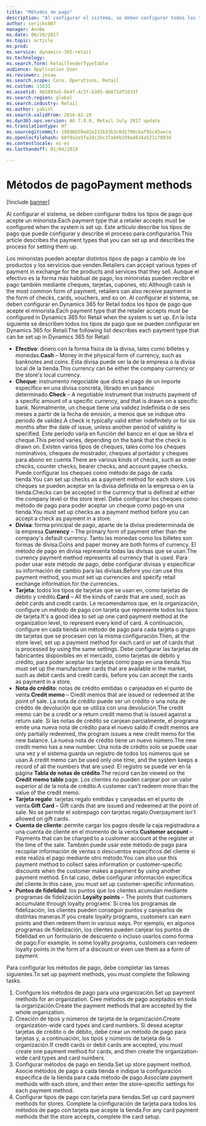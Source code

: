 ```yaml
---
title: "Métodos de pago"
description: "Al configurar el sistema, se deben configurar todos los tipos de pago que acepte un minorista. Este artículo describe los tipos de pago que puede configurar y describe el proceso para configurarlos."
author: sericks007
manager: AnnBe
ms.date: 06/20/2017
ms.topic: article
ms.prod: 
ms.service: dynamics-365-retail
ms.technology: 
ms.search.form: RetailTenderTypeTable
audience: Application User
ms.reviewer: josaw
ms.search.scope: Core, Operations, Retail
ms.custom: 15831
ms.assetid: 465893a5-6b4f-4c5f-b305-db071df2d33f
ms.search.region: global
ms.search.industry: Retail
ms.author: yabinl
ms.search.validFrom: 2016-02-28
ms.dyn365.ops.version: AX 7.0.0, Retail July 2017 update
ms.translationtype: HT
ms.sourcegitcommit: 190d0b59ad2e232b33b3c0d1700cbaf95c45aeca
ms.openlocfilehash: 60f0a2e5fa2dc2bc37a04b159a4834a52117893d
ms.contentlocale: es-es
ms.lasthandoff: 01/04/2019

---
```


# <a name="payment-methods"></a><span data-ttu-id="216d6-104">Métodos de pago</span><span class="sxs-lookup"><span data-stu-id="216d6-104">Payment methods</span></span>

[!include [banner](includes/banner.md)]

<span data-ttu-id="216d6-105">Al configurar el sistema, se deben configurar todos los tipos de pago que acepte un minorista.</span><span class="sxs-lookup"><span data-stu-id="216d6-105">Each payment type that a retailer accepts must be configured when the system is set up.</span></span> <span data-ttu-id="216d6-106">Este artículo describe los tipos de pago que puede configurar y describe el proceso para configurarlos.</span><span class="sxs-lookup"><span data-stu-id="216d6-106">This article describes the payment types that you can set up and describes the process for setting them up.</span></span>

<span data-ttu-id="216d6-107">Los minoristas pueden aceptar distintos tipos de pago a cambio de los productos y los servicios que venden.</span><span class="sxs-lookup"><span data-stu-id="216d6-107">Retailers can accept various types of payment in exchange for the products and services that they sell.</span></span> <span data-ttu-id="216d6-108">Aunque el efectivo es la forma más habitual de pago, los minoristas pueden recibir el pago también mediante cheques, tarjetas, cupones, etc.</span><span class="sxs-lookup"><span data-stu-id="216d6-108">Although cash is the most common form of payment, retailers can also receive payment in the form of checks, cards, vouchers, and so on.</span></span> <span data-ttu-id="216d6-109">Al configurar el sistema, se deben configurar en Dynamics 365 for Retail todos los tipos de pago que acepte el minorista.</span><span class="sxs-lookup"><span data-stu-id="216d6-109">Each payment type that the retailer accepts must be configured in Dynamics 365 for Retail when the system is set up.</span></span> <span data-ttu-id="216d6-110">En la lista siguiente se describen todos los tipos de pago que se pueden configurar en Dynamics 365 for Retail:</span><span class="sxs-lookup"><span data-stu-id="216d6-110">The following list describes each payment type that can be set up in Dynamics 365 for Retail:</span></span>

- <span data-ttu-id="216d6-111">**Efectivo**: dinero con la forma física de la divisa, tales como billetes y monedas.</span><span class="sxs-lookup"><span data-stu-id="216d6-111">**Cash** – Money in the physical form of currency, such as banknotes and coins.</span></span> <span data-ttu-id="216d6-112">Esta divisa puede ser la de la empresa o la divisa local de la tienda.</span><span class="sxs-lookup"><span data-stu-id="216d6-112">This currency can be either the company currency or the store's local currency.</span></span>
- <span data-ttu-id="216d6-113">**Cheque**: instrumento negociable que dicta el pago de un importe específico en una divisa concreta, librado en un banco determinado.</span><span class="sxs-lookup"><span data-stu-id="216d6-113">**Check** – A negotiable instrument that instructs payment of a specific amount of a specific currency, and that is drawn on a specific bank.</span></span> <span data-ttu-id="216d6-114">Normalmente, un cheque tiene una validez indefinida o de seis meses a partir de la fecha de emisión, a menos que se indique otro período de validez.</span><span class="sxs-lookup"><span data-stu-id="216d6-114">A check is typically valid either indefinitely or for six months after the date of issue, unless another period of validity is specified.</span></span> <span data-ttu-id="216d6-115">Este período varía en función del banco en el que se libra el cheque.</span><span class="sxs-lookup"><span data-stu-id="216d6-115">This period varies, depending on the bank that the check is drawn on.</span></span> <span data-ttu-id="216d6-116">Existen varios tipos de cheques, tales como los cheques nominativos, cheques de mostrador, cheques al portador y cheques para abono en cuenta.</span><span class="sxs-lookup"><span data-stu-id="216d6-116">There are various kinds of checks, such as order checks, counter checks, bearer checks, and account payee checks.</span></span> <span data-ttu-id="216d6-117">Puede configurar los cheques como método de pago de cada tienda.</span><span class="sxs-lookup"><span data-stu-id="216d6-117">You can set up checks as a payment method for each store.</span></span> <span data-ttu-id="216d6-118">Los cheques se pueden aceptar en la divisa definida en la empresa o en la tienda.</span><span class="sxs-lookup"><span data-stu-id="216d6-118">Checks can be accepted in the currency that is defined at either the company level or the store level.</span></span> <span data-ttu-id="216d6-119">Debe configurar los cheques como método de pago para poder aceptar un cheque como pago en una tienda.</span><span class="sxs-lookup"><span data-stu-id="216d6-119">You must set up checks as a payment method before you can accept a check as payment in a store.</span></span>
- <span data-ttu-id="216d6-120">**Divisa**: forma principal de pago, aparte de la divisa predeterminada de la empresa.</span><span class="sxs-lookup"><span data-stu-id="216d6-120">**Currency** – The primary form of payment other than the company's default currency.</span></span> <span data-ttu-id="216d6-121">Tanto las monedas como los billetes son formas de divisa.</span><span class="sxs-lookup"><span data-stu-id="216d6-121">Coins and paper money are both forms of currency.</span></span> <span data-ttu-id="216d6-122">El método de pago en divisa representa todas las divisas que se usan.</span><span class="sxs-lookup"><span data-stu-id="216d6-122">The currency payment method represents all currency that is used.</span></span> <span data-ttu-id="216d6-123">Para poder usar este método de pago, debe configurar divisas y especificar su información de cambio para las divisas.</span><span class="sxs-lookup"><span data-stu-id="216d6-123">Before you can use this payment method, you must set up currencies and specify retail exchange information for the currencies.</span></span>
- <span data-ttu-id="216d6-124">**Tarjeta**: todos los tipos de tarjetas que se usan en, como tarjetas de débito y crédito.</span><span class="sxs-lookup"><span data-stu-id="216d6-124">**Card** – All the kinds of cards that are used, such as debit cards and credit cards.</span></span> <span data-ttu-id="216d6-125">Le recomendamos que, en la organización, configure un método de pago con tarjeta que represente todos los tipos de tarjeta.</span><span class="sxs-lookup"><span data-stu-id="216d6-125">It's a good idea to set up one card payment method at the organization level, to represent every kind of card.</span></span> <span data-ttu-id="216d6-126">A continuación, configure en cada tienda un método de pago para cada tarjeta o grupo de tarjetas que se procesen con la misma configuración.</span><span class="sxs-lookup"><span data-stu-id="216d6-126">Then, at the store level, set up a payment method for each card or set of cards that is processed by using the same settings.</span></span> <span data-ttu-id="216d6-127">Debe configurar las tarjetas de fabricantes disponibles en el mercado, como tarjetas de débito y crédito, para poder aceptar las tarjetas como pago en una tienda.</span><span class="sxs-lookup"><span data-stu-id="216d6-127">You must set up the manufacturer cards that are available in the market, such as debit cards and credit cards, before you can accept the cards as payment in a store.</span></span>
- <span data-ttu-id="216d6-128">**Nota de crédito**: notas de crédito emitidas o canjeadas en el punto de venta.</span><span class="sxs-lookup"><span data-stu-id="216d6-128">**Credit memo** – Credit memos that are issued or redeemed at the point of sale.</span></span> <span data-ttu-id="216d6-129">La nota de crédito puede ser un crédito o una nota de crédito de devolución que se utiliza con una devolución.</span><span class="sxs-lookup"><span data-stu-id="216d6-129">The credit memo can be a credit or a return credit memo that is issued against a return sale.</span></span> <span data-ttu-id="216d6-130">Si las notas de crédito se canjean parcialmente, el programa emite una nueva nota de crédito para el nuevo saldo.</span><span class="sxs-lookup"><span data-stu-id="216d6-130">If credit memos are only partially redeemed, the program issues a new credit memo for the new balance.</span></span> <span data-ttu-id="216d6-131">La nueva nota de crédito tiene un nuevo número.</span><span class="sxs-lookup"><span data-stu-id="216d6-131">The new credit memo has a new number.</span></span> <span data-ttu-id="216d6-132">Una nota de crédito solo se puede usar una vez y el sistema guarda un registro de todos los números que se usan.</span><span class="sxs-lookup"><span data-stu-id="216d6-132">A credit memo can be used only one time, and the system keeps a record of all the numbers that are used.</span></span> <span data-ttu-id="216d6-133">El registro se puede ver en la página **Tabla de notas de crédito**.</span><span class="sxs-lookup"><span data-stu-id="216d6-133">The record can be viewed on the **Credit memo table** page.</span></span> <span data-ttu-id="216d6-134">Los clientes no pueden canjear por un valor superior al de la nota de crédito.</span><span class="sxs-lookup"><span data-stu-id="216d6-134">A customer can't redeem more than the value of the credit memo.</span></span>
- <span data-ttu-id="216d6-135">**Tarjeta regalo**: tarjetas regalo emitidas y canjeadas en el punto de venta.</span><span class="sxs-lookup"><span data-stu-id="216d6-135">**Gift Card** – Gift cards that are issued and redeemed at the point of sale.</span></span> <span data-ttu-id="216d6-136">No se permite el sobrepago con tarjetas regalo.</span><span class="sxs-lookup"><span data-stu-id="216d6-136">Overpayment isn't allowed on gift cards.</span></span>
- <span data-ttu-id="216d6-137">**Cuenta de cliente**: permite cargar los pagos desde la caja registradora a una cuenta de cliente en el momento de la venta.</span><span class="sxs-lookup"><span data-stu-id="216d6-137">**Customer account** – Payments that can be charged to a customer account at the register at the time of the sale.</span></span> <span data-ttu-id="216d6-138">También puede usar este método de pago para recopilar información de ventas o descuentos específicos del cliente si este realiza el pago mediante otro método.</span><span class="sxs-lookup"><span data-stu-id="216d6-138">You can also use this payment method to collect sales information or customer-specific discounts when the customer makes a payment by using another payment method.</span></span> <span data-ttu-id="216d6-139">En tal caso, debe configurar información específica del cliente.</span><span class="sxs-lookup"><span data-stu-id="216d6-139">In this case, you must set up customer-specific information.</span></span>
- <span data-ttu-id="216d6-140">**Puntos de fidelidad**: los puntos que los clientes acumulan mediante programas de fidelización.</span><span class="sxs-lookup"><span data-stu-id="216d6-140">**Loyalty points** – The points that customers accumulate through loyalty programs.</span></span> <span data-ttu-id="216d6-141">Si crea los programas de fidelización, los clientes pueden conseguir puntos y canjearlos de distintas maneras.</span><span class="sxs-lookup"><span data-stu-id="216d6-141">If you create loyalty programs, customers can earn points and then redeem them in various ways.</span></span> <span data-ttu-id="216d6-142">Por ejemplo, en algunos programas de fidelización, los clientes pueden canjear los puntos de fidelidad en un formulario de descuento o incluso usarlos como forma de pago.</span><span class="sxs-lookup"><span data-stu-id="216d6-142">For example, in some loyalty programs, customers can redeem loyalty points in the form of a discount or even use them as a form of payment.</span></span>

<span data-ttu-id="216d6-143">Para configurar los métodos de pago, debe completar las tareas siguientes.</span><span class="sxs-lookup"><span data-stu-id="216d6-143">To set up payment methods, you must complete the following tasks.</span></span>

1. <span data-ttu-id="216d6-144">Configure los métodos de pago para una organización.</span><span class="sxs-lookup"><span data-stu-id="216d6-144">Set up payment methods for an organization.</span></span> <span data-ttu-id="216d6-145">Cree métodos de pago aceptados en toda la organización.</span><span class="sxs-lookup"><span data-stu-id="216d6-145">Create the payment methods that are accepted by the whole organization.</span></span>
2. <span data-ttu-id="216d6-146">Creación de tipos y números de tarjeta de la organización.</span><span class="sxs-lookup"><span data-stu-id="216d6-146">Create organization-wide card types and card numbers.</span></span> <span data-ttu-id="216d6-147">Si desea aceptar tarjetas de crédito o de débito, debe crear un método de pago para tarjetas y, a continuación, los tipos y números de tarjeta de la organización.</span><span class="sxs-lookup"><span data-stu-id="216d6-147">If credit cards or debit cards are accepted, you must create one payment method for cards, and then create the organization-wide card types and card numbers.</span></span>
3. <span data-ttu-id="216d6-148">Configurar métodos de pago en tienda.</span><span class="sxs-lookup"><span data-stu-id="216d6-148">Set up store payment method.</span></span> <span data-ttu-id="216d6-149">Asocie métodos de pago a cada tienda e indique la configuración específica de la tienda para cada método de pago.</span><span class="sxs-lookup"><span data-stu-id="216d6-149">Associate payment methods with each store, and then enter the store-specific settings for each payment method.</span></span>
4. <span data-ttu-id="216d6-150">Configurar tipos de pago con tarjeta para tiendas.</span><span class="sxs-lookup"><span data-stu-id="216d6-150">Set up card payment methods for stores.</span></span> <span data-ttu-id="216d6-151">Complete la configuración de tarjeta para todos los métodos de pago con tarjeta que acepte la tienda.</span><span class="sxs-lookup"><span data-stu-id="216d6-151">For any card payment methods that the store accepts, complete the card setup.</span></span>

